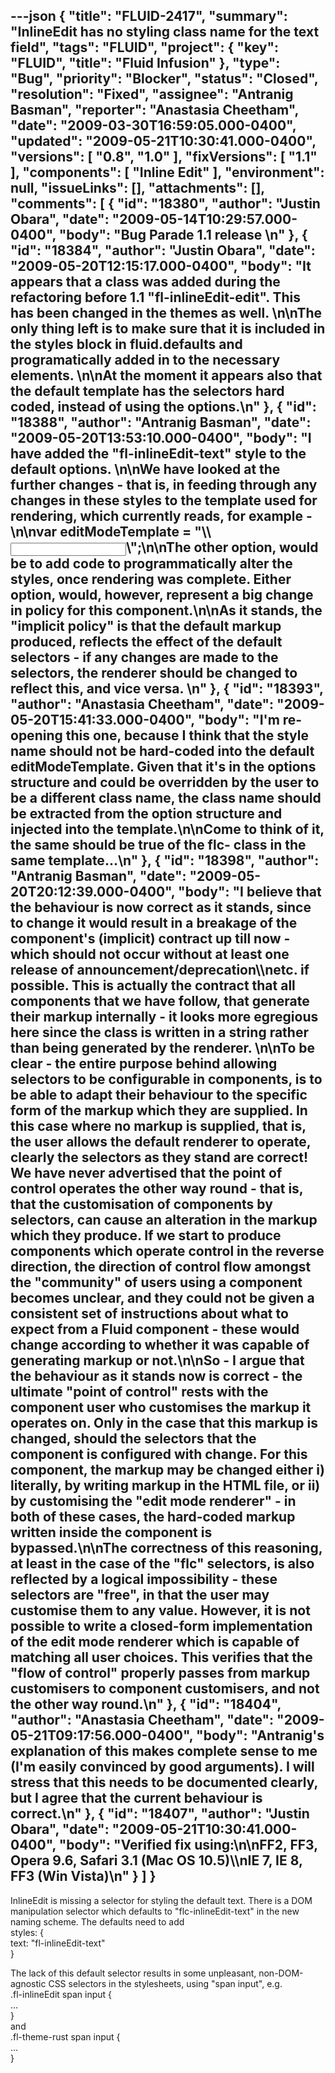 ---json
{
  "title": "FLUID-2417",
  "summary": "InlineEdit has no styling class name for the text field",
  "tags": "FLUID",
  "project": {
    "key": "FLUID",
    "title": "Fluid Infusion"
  },
  "type": "Bug",
  "priority": "Blocker",
  "status": "Closed",
  "resolution": "Fixed",
  "assignee": "Antranig Basman",
  "reporter": "Anastasia Cheetham",
  "date": "2009-03-30T16:59:05.000-0400",
  "updated": "2009-05-21T10:30:41.000-0400",
  "versions": [
    "0.8",
    "1.0"
  ],
  "fixVersions": [
    "1.1"
  ],
  "components": [
    "Inline Edit"
  ],
  "environment": null,
  "issueLinks": [],
  "attachments": [],
  "comments": [
    {
      "id": "18380",
      "author": "Justin Obara",
      "date": "2009-05-14T10:29:57.000-0400",
      "body": "Bug Parade 1.1 release&#x20;\n"
    },
    {
      "id": "18384",
      "author": "Justin Obara",
      "date": "2009-05-20T12:15:17.000-0400",
      "body": "It appears that a class was added during the refactoring before 1.1 \"fl-inlineEdit-edit\". This has been changed in the themes as well.&#x20;\n\nThe only thing left is to make sure that it is included in the styles block in fluid.defaults and programatically added in to the necessary elements.&#x20;\n\nAt the moment it appears also that the default template has the selectors hard coded, instead of  using the options.\n"
    },
    {
      "id": "18388",
      "author": "Antranig Basman",
      "date": "2009-05-20T13:53:10.000-0400",
      "body": "I have added the  \"fl-inlineEdit-text\" style to the default options.&#x20;\n\nWe have looked at the further changes - that is, in feeding through any changes in these styles to the template used for rendering, which currently reads, for example -\n\nvar editModeTemplate = \"\\<span>\\<input type='text' class='flc-inlineEdit-edit fl-inlineEdit-edit'/>\\</span>\";\n\nThe other option, would be to add code to programmatically alter the styles, once rendering was complete. Either option, would, however, represent a big change in policy for this component.\n\nAs it stands, the \"implicit policy\" is that the default markup produced, reflects the effect of the default selectors - if any changes are made to the selectors, the renderer should be changed to reflect this, and vice versa.&#x20;\n"
    },
    {
      "id": "18393",
      "author": "Anastasia Cheetham",
      "date": "2009-05-20T15:41:33.000-0400",
      "body": "I'm re-opening this one, because I think that the style name should not be hard-coded into the default editModeTemplate. Given that it's in the options structure and could be overridden by the user to be a different class name, the class name should be extracted from the option structure and injected into the template.\n\nCome to think of it, the same should be true of the flc- class in the same template...\n"
    },
    {
      "id": "18398",
      "author": "Antranig Basman",
      "date": "2009-05-20T20:12:39.000-0400",
      "body": "I believe that the behaviour is now correct as it stands, since to change it would result in a breakage of the component's (implicit) contract up till now - which should not occur without at least one release of announcement/deprecation\\\netc. if possible. This is actually the contract that all components that we have follow, that generate their markup internally - it looks more egregious here since the class is written in a string rather than being generated by the renderer.&#x20;\n\nTo be clear - the entire purpose behind allowing selectors to be configurable in components, is to be able to adapt their behaviour to the specific form of the markup which they are supplied. In this case where **no** markup is supplied, that is, the user allows the default renderer to operate, clearly the selectors as they stand are correct! We have **never** advertised that the point of control operates the other way round - that is, that the customisation of components by selectors, can cause an alteration in the markup which they produce. If we start to produce components which operate control in the reverse direction, the direction of control flow amongst the \"community\" of users using a component becomes unclear, and they could not be given a consistent set of instructions about what to expect from a Fluid component - these would change according to whether it was capable of generating markup or not.\n\nSo - I argue that the behaviour as it stands now is correct - the ultimate \"point of control\" rests with the component user who customises the markup it operates on. Only in the case that this markup is changed, should the selectors that the component is configured with change. For this component, the markup may be changed either i) literally, by writing markup in the HTML file, or ii) by customising the \"edit mode renderer\" - in both of these cases, the hard-coded markup written inside the component is bypassed.\n\nThe correctness of this reasoning, at least in the case of the \"flc\" selectors, is also reflected by a logical impossibility - these selectors are \"free\", in that the user may customise them to any value. However, it is not possible to write a closed-form implementation of the edit mode renderer which is capable of matching all user choices. This verifies that the \"flow of control\" properly passes from markup customisers to component customisers, and not the other way round.\n"
    },
    {
      "id": "18404",
      "author": "Anastasia Cheetham",
      "date": "2009-05-21T09:17:56.000-0400",
      "body": "Antranig's explanation of this makes complete sense to me (I'm easily convinced by good arguments). I will stress that this needs to be documented clearly, but I agree that the current behaviour is correct.\n"
    },
    {
      "id": "18407",
      "author": "Justin Obara",
      "date": "2009-05-21T10:30:41.000-0400",
      "body": "Verified fix using:\n\nFF2, FF3, Opera 9.6, Safari 3.1 (Mac OS 10.5)\\\nIE 7, IE 8, FF3 (Win Vista)\n"
    }
  ]
}
---
InlineEdit is missing a selector for styling the default text. There is a DOM manipulation selector which defaults to "flc-inlineEdit-text" in the new naming scheme. The defaults need to add\
styles: {\
text: "fl-inlineEdit-text"\
}

The lack of this default selector results in some unpleasant, non-DOM-agnostic CSS selectors in the stylesheets, using "span input", e.g.\
.fl-inlineEdit span input {\
...\
}\
and\
.fl-theme-rust span input {\
...\
}

        